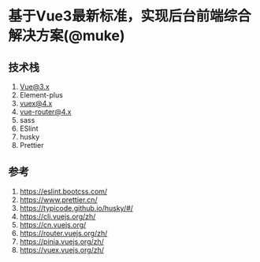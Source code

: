 # 基于Vue3最新标准，实现后台前端综合解决方案(@muke)

## 技术栈
1. Vue@3.x
2. Element-plus
3. vuex@4.x
4. vue-router@4.x
5. sass
6. ESlint
7. husky
8. Prettier

## 参考
1. https://eslint.bootcss.com/
2. https://www.prettier.cn/
3. https://typicode.github.io/husky/#/
4. https://cli.vuejs.org/zh/
5. https://cn.vuejs.org/
6. https://router.vuejs.org/zh/
7. https://pinia.vuejs.org/zh/
8. https://vuex.vuejs.org/zh/